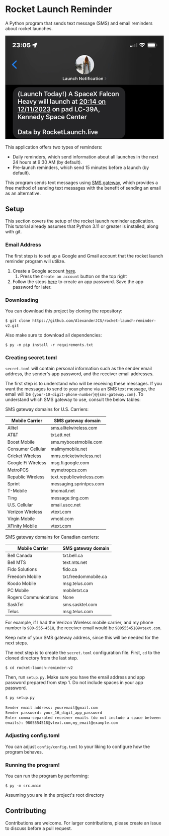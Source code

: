# Rocket Launch Reminder

A Python program that sends text message (SMS) and email reminders about rocket launches.

![](readme_images/text_message.jpg)

This application offers two types of reminders:
- Daily reminders, which send information about all launches in the next 24 hours at 9:30 AM (by default).
- Pre-launch reminders, which send 15 minutes before a launch (by default).

This program sends text messages using [SMS gateway](https://en.wikipedia.org/wiki/SMS_gateway), which provides a free method of sending text messages with the benefit of sending an email as an alternative.

## Setup

This section covers the setup of the rocket launch reminder application. This tutorial already assumes that Python 3.11 or greater is installed, along with git.

### Email Address

The first step is to set up a Google and Gmail account that the rocket launch reminder program will utilize.

1. Create a Google account [here](https://www.google.com/account/about/).
   1. Press the `Create an account` button on the top right
2. Follow the steps [here](https://support.google.com/mail/answer/185833?hl=en) to create an app password. Save the app password for later.

### Downloading
You can download this project by cloning the repository:
```shell
$ git clone https://github.com/AlexanderJCS/rocket-launch-reminder-v2.git
```

Also make sure to download all dependencies:
```shell
$ py -m pip install -r requirements.txt
```

### Creating secret.toml
`secret.toml` will contain personal information such as the sender email address, the sender's app password, and the receiver email addresses.

The first step is to understand who will be receiving these messages. If you want the messages to send to your phone via an SMS text message, the email will be `{your-10-digit-phone-number}@{sms-gateway.com}`. To understand which SMS gateway to use, consult the below tables:

SMS gateway domains for U.S. Carriers:

| Mobile Carrier     | SMS gateway domain        |
|--------------------|---------------------------|
| Alltel             | sms.alltelwireless.com    |
| AT&T               | txt.att.net               |
| Boost Mobile       | sms.myboostmobile.com     |
| Consumer Cellular  | mailmymobile.net          |
| Cricket Wireless   | mms.cricketwireless.net   |
| Google Fi Wireless | msg.fi.google.com         |
| MetroPCS           | mymetropcs.com            |
| Republic Wireless  | text.republicwireless.com |
| Sprint             | messaging.sprintpcs.com   |
| T-Mobile           | tmomail.net               |
| Ting               | message.ting.com          |
| U.S. Cellular      | email.uscc.net            |
| Verizon Wireless   | vtext.com                 |
| Virgin Mobile      | vmobl.com                 |
| XFinity Mobile     | vtext.com                 |

SMS gateway domains for Canadian carriers:

| Mobile Carrier        | SMS gateway domain   |
|-----------------------|----------------------|
| Bell Canada           | txt.bell.ca          |
| Bell MTS              | text.mts.net         |
| Fido Solutions        | fido.ca              |
| Freedom Mobile        | txt.freedommobile.ca |
| Koodo Mobile          | msg.telus.com        |
| PC Mobile             | mobiletxt.ca         |
| Rogers Communications | None                 |
| SaskTel               | sms.sasktel.com      |
| Telus                 | msg.telus.com        |

For example, if I had the Verizon Wireless mobile carrier, and my phone number is `980-555-4518`, the receiver email would be `9805554518@vtext.com`.

Keep note of your SMS gateway address, since this will be needed for the next steps.

The next step is to create the `secret.toml` configuration file. First, `cd` to the cloned directory from the last step.
```shell
$ cd rocket-launch-reminder-v2
```

Then, run `setup.py`. Make sure you have the email address and app password prepared from step 1. Do not include spaces in your app password.

```shell
$ py setup.py

Sender email address: youremail@gmail.com
Sender password: your_16_digit_app_password
Enter comma-separated receiver emails (do not include a space between emails): 9805554518@vtext.com,my_email@example.com
```

### Adjusting config.toml

You can adjust `config/config.toml` to your liking to configure how the program behaves.

### Running the program!

You can run the program by performing:
```shell
$ py -m src.main
```
Assuming you are in the project's root directory

## Contributing

Contributions are welcome. For larger contributions, please create an issue to discuss before a pull request.
